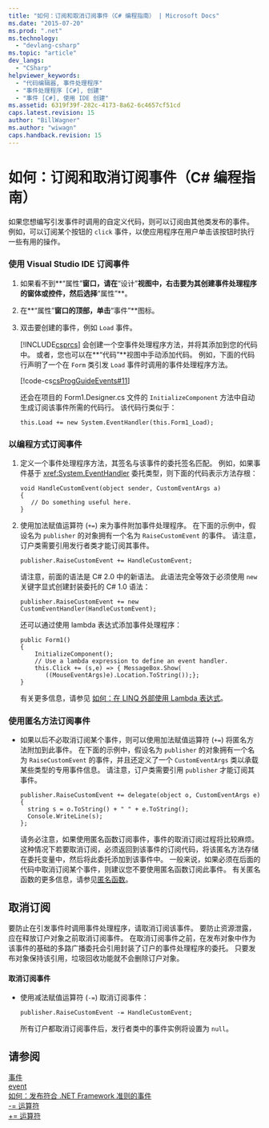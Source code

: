 ```yaml
---
title: "如何：订阅和取消订阅事件（C# 编程指南） | Microsoft Docs"
ms.date: "2015-07-20"
ms.prod: ".net"
ms.technology: 
  - "devlang-csharp"
ms.topic: "article"
dev_langs: 
  - "CSharp"
helpviewer_keywords: 
  - "代码编辑器, 事件处理程序"
  - "事件处理程序 [C#], 创建"
  - "事件 [C#], 使用 IDE 创建"
ms.assetid: 6319f39f-282c-4173-8a62-6c4657cf51cd
caps.latest.revision: 15
author: "BillWagner"
ms.author: "wiwagn"
caps.handback.revision: 15
---
```

# 如何：订阅和取消订阅事件（C# 编程指南）
如果您想编写引发事件时调用的自定义代码，则可以订阅由其他类发布的事件。  例如，可以订阅某个按钮的 `click` 事件，以使应用程序在用户单击该按钮时执行一些有用的操作。  
  
### 使用 Visual Studio IDE 订阅事件  
  
1.  如果看不到**“属性”**窗口，请在**“设计”**视图中，右击要为其创建事件处理程序的窗体或控件，然后选择**“属性”**。  
  
2.  在**“属性”**窗口的顶部，单击**“事件”**图标。  
  
3.  双击要创建的事件，例如 `Load` 事件。  
  
     [!INCLUDE[csprcs](../../../csharp/includes/csprcs-md.md)] 会创建一个空事件处理程序方法，并将其添加到您的代码中。  或者，您也可以在**“代码”**视图中手动添加代码。  例如，下面的代码行声明了一个在 `Form` 类引发 `Load` 事件时调用的事件处理程序方法。  
  
     [!code-cs[csProgGuideEvents#11](../../../csharp/programming-guide/events/codesnippet/CSharp/how-to-subscribe-to-and-unsubscribe-from-events_1.cs)]  
  
     还会在项目的 Form1.Designer.cs 文件的 `InitializeComponent` 方法中自动生成订阅该事件所需的代码行。  该代码行类似于：  
  
    ```  
    this.Load += new System.EventHandler(this.Form1_Load);  
    ```  
  
### 以编程方式订阅事件  
  
1.  定义一个事件处理程序方法，其签名与该事件的委托签名匹配。  例如，如果事件基于 <xref:System.EventHandler> 委托类型，则下面的代码表示方法存根：  
  
    ```  
    void HandleCustomEvent(object sender, CustomEventArgs a)  
    {  
       // Do something useful here.  
    }  
    ```  
  
2.  使用加法赋值运算符 \(`+=`\) 来为事件附加事件处理程序。  在下面的示例中，假设名为 `publisher` 的对象拥有一个名为 `RaiseCustomEvent` 的事件。  请注意，订户类需要引用发行者类才能订阅其事件。  
  
    ```  
    publisher.RaiseCustomEvent += HandleCustomEvent;  
    ```  
  
     请注意，前面的语法是 C\# 2.0 中的新语法。  此语法完全等效于必须使用 `new` 关键字显式创建封装委托的 C\# 1.0 语法：  
  
    ```  
    publisher.RaiseCustomEvent += new CustomEventHandler(HandleCustomEvent);  
    ```  
  
     还可以通过使用 lambda 表达式添加事件处理程序：  
  
    ```  
    public Form1()  
    {  
        InitializeComponent();  
        // Use a lambda expression to define an event handler.  
        this.Click += (s,e) => { MessageBox.Show(  
           ((MouseEventArgs)e).Location.ToString());};  
    }  
    ```  
  
     有关更多信息，请参见 [如何：在 LINQ 外部使用 Lambda 表达式](../../../csharp/programming-guide/statements-expressions-operators/how-to-use-lambda-expressions-outside-linq.md)。  
  
### 使用匿名方法订阅事件  
  
-   如果以后不必取消订阅某个事件，则可以使用加法赋值运算符 \(`+=`\) 将匿名方法附加到此事件。  在下面的示例中，假设名为 `publisher` 的对象拥有一个名为 `RaiseCustomEvent`  的事件，并且还定义了一个 `CustomEventArgs` 类以承载某些类型的专用事件信息。  请注意，订户类需要引用 `publisher` 才能订阅其事件。  
  
    ```  
    publisher.RaiseCustomEvent += delegate(object o, CustomEventArgs e)  
    {  
      string s = o.ToString() + " " + e.ToString();  
      Console.WriteLine(s);  
    };  
    ```  
  
     请务必注意，如果使用匿名函数订阅事件，事件的取消订阅过程将比较麻烦。  这种情况下若要取消订阅，必须返回到该事件的订阅代码，将该匿名方法存储在委托变量中，然后将此委托添加到该事件中。  一般来说，如果必须在后面的代码中取消订阅某个事件，则建议您不要使用匿名函数订阅此事件。  有关匿名函数的更多信息，请参见[匿名函数](../../../csharp/programming-guide/statements-expressions-operators/anonymous-functions.md)。  
  
## 取消订阅  
 要防止在引发事件时调用事件处理程序，请取消订阅该事件。  要防止资源泄露，应在释放订户对象之前取消订阅事件。  在取消订阅事件之前，在发布对象中作为该事件的基础的多路广播委托会引用封装了订户的事件处理程序的委托。  只要发布对象保持该引用，垃圾回收功能就不会删除订户对象。  
  
#### 取消订阅事件  
  
-   使用减法赋值运算符 \(`-=`\) 取消订阅事件：  
  
    ```  
    publisher.RaiseCustomEvent -= HandleCustomEvent;  
    ```  
  
     所有订户都取消订阅事件后，发行者类中的事件实例将设置为 `null`。  
  
## 请参阅  
 [事件](../../../csharp/programming-guide/events/index.md)   
 [event](../../../csharp/language-reference/keywords/event.md)   
 [如何：发布符合 .NET Framework 准则的事件](../../../csharp/programming-guide/events/how-to-publish-events-that-conform-to-net-framework-guidelines.md)   
 [\-\= 运算符](../../../csharp/language-reference/operators/subtraction-assignment-operator-1.md)   
 [\+\= 运算符](../../../csharp/language-reference/operators/addition-assignment-operator.md)